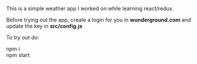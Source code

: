 This is a simple weather app I worked on while learning react/redux.


Before trying out the app, create a login for you in <strong>wunderground.com</strong> and update the key in <strong>src/config.js</strong>

To try out do:

npm i <br>
npm start
